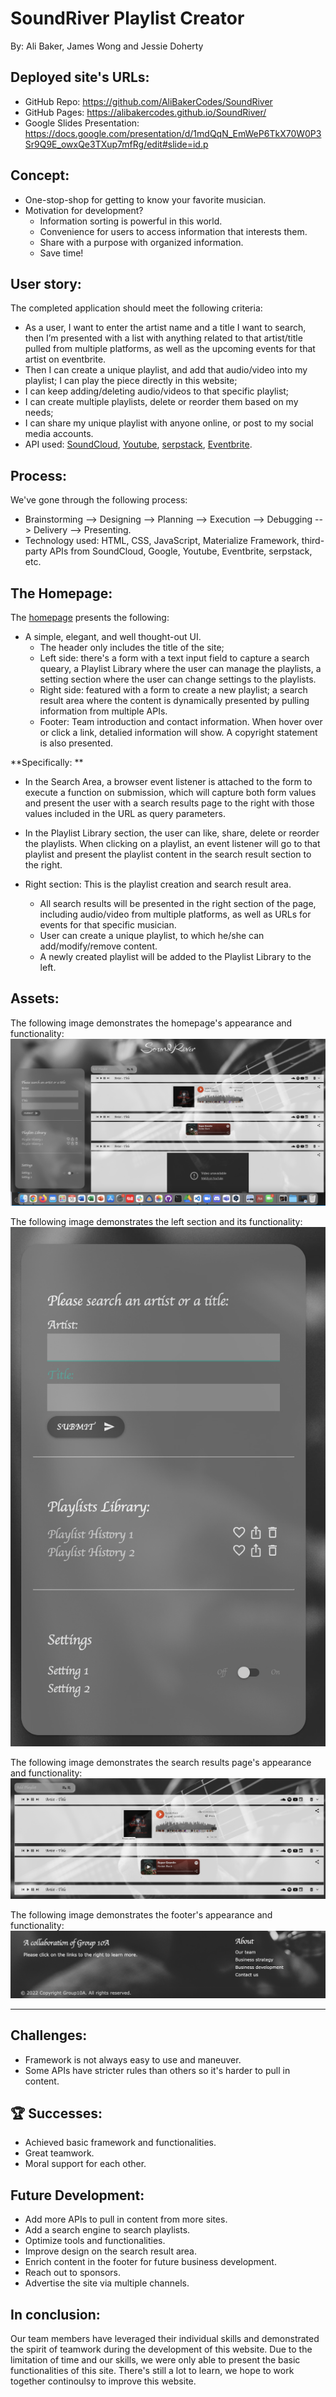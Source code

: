 # SoundRiver Playlist Creator

By: Ali Baker, James Wong and Jessie Doherty

## Deployed site's URLs:

- GitHub Repo: https://github.com/AliBakerCodes/SoundRiver
- GitHub Pages: https://alibakercodes.github.io/SoundRiver/
- Google Slides Presentation: https://docs.google.com/presentation/d/1mdQqN_EmWeP6TkX70W0P3Sr9Q9E_owxQe3TXup7mfRg/edit#slide=id.p

## Concept:

- One-stop-shop for getting to know your favorite musician.
- Motivation for development?
  - Information sorting is powerful in this world.
  - Convenience for users to access information that interests them.
  - Share with a purpose with organized information.
  - Save time!

## User story:

The completed application should meet the following criteria:

- As a user, I want to enter the artist name and a title I want to search, then I’m presented with a list with anything related to that artist/title pulled from multiple platforms, as well as the upcoming events for that artist on eventbrite.
- Then I can create a unique playlist, and add that audio/video into my playlist; I can play the piece directly in this website;
- I can keep adding/deleting audio/videos to that specific playlist;
- I can create multiple playlists, delete or reorder them based on my needs;
- I can share my unique playlist with anyone online, or post to my social media accounts.
- API used: [SoundCloud](https://connect.soundcloud.com/sdk/sdk-3.3.2.js), [Youtube](https://www.youtube.com/iframe_api), [serpstack](http://api.serpstack.com/), [Eventbrite](https://www.eventbriteapi.com/v3).

## Process:

We've gone through the following process:

- Brainstorming --> Designing --> Planning --> Execution --> Debugging --> Delivery --> Presenting.
- Technology used: HTML, CSS, JavaScript, Materialize Framework, third-party APIs from SoundCloud, Google, Youtube, Eventbrite, serpstack, etc.

## The Homepage:

The [homepage](https://alibakercodes.github.io/SoundRiver/) presents the following:

- A simple, elegant, and well thought-out UI.
  - The header only includes the title of the site;
  - Left side: there's a form with a text input field to capture a search queary, a Playlist Library where the user can manage the playlists, a setting section where the user can change settings to the playlists.
  - Right side: featured with a form to create a new playlist; a search result area where the content is dynamically presented by pulling information from multiple APIs.
  - Footer: Team introduction and contact information. When hover over or click a link, detalied information will show. A copyright statement is also presented.

**Specifically: **

- In the Search Area, a browser event listener is attached to the form to execute a function on submission, which will capture both form values and present the user with a search results page to the right with those values included in the URL as query parameters.

- In the Playlist Library section, the user can like, share, delete or reorder the playlists. When clicking on a playlist, an event listener will go to that playlist and present the playlist content in the search result section to the right.

- Right section: This is the playlist creation and search result area.
  - All search results will be presented in the right section of the page, including audio/video from multiple platforms, as well as URLs for events for that specific musician.
  - User can create a unique playlist, to which he/she can add/modify/remove content.
  - A newly created playlist will be added to the Playlist Library to the left.

## Assets:

The following image demonstrates the homepage's appearance and functionality:
![Homepage](assets/images/screenshot/Hompage.png)

The following image demonstrates the left section and its functionality:
![Leftsection](assets/images/screenshot/Left_sectioin_with_search_area.png)

The following image demonstrates the search results page's appearance and functionality:
![Search result](assets/images/screenshot/Playlist_creation_and_search_result.png)

The following image demonstrates the footer's appearance and functionality:
![Footer](assets/images/screenshot/Footer.png)

---

## Challenges:

- Framework is not always easy to use and maneuver.
- Some APIs have stricter rules than others so it's harder to pull in content.

## 🏆 Successes:

- Achieved basic framework and functionalities.
- Great teamwork.
- Moral support for each other.

## Future Development:

- Add more APIs to pull in content from more sites.
- Add a search engine to search playlists.
- Optimize tools and functionalities.
- Improve design on the search result area.
- Enrich content in the footer for future business development.
- Reach out to sponsors.
- Advertise the site via multiple channels.

## In conclusion:

Our team members have leveraged their individual skills and demonstrated the spirit of teamwork during the development of this website. Due to the limitation of time and our skills, we were only able to present the basic functionalities of this site. There's still a lot to learn, we hope to work together continoulsy to improve this website.

